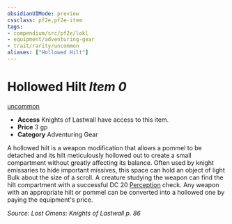 ```yaml
---
obsidianUIMode: preview
cssclass: pf2e,pf2e-item
tags:
- compendium/src/pf2e/lokl
- equipment/adventuring-gear
- trait/rarity/uncommon
aliases: ["Hollowed Hilt"]
---
```

# Hollowed Hilt *Item 0*  
[uncommon](uncommon.md)  

- **Access** Knights of Lastwall have access to this item.
- **Price** 3 gp
- **Category** Adventuring Gear

A hollowed hilt is a weapon modification that allows a pommel to be detached and its hilt meticulously hollowed out to create a small compartment without greatly affecting its balance. Often used by knight emissaries to hide important missives, this space can hold an object of light Bulk about the size of a scroll. A creature studying the weapon can find the hilt compartment with a successful DC 20 [Perception](../../skills.md#Perception) check. Any weapon with an appropriate hilt or pommel can be converted into a hollowed one by paying the equipment's price.

*Source: Lost Omens: Knights of Lastwall p. 86*